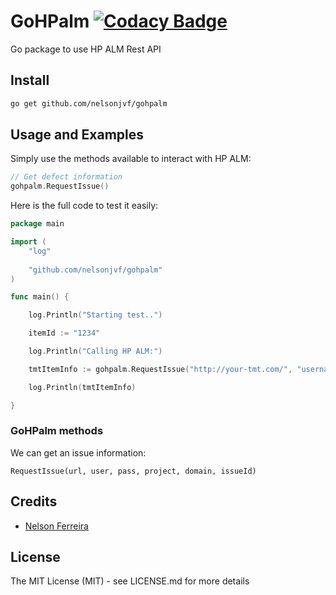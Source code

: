 # GoHPalm [![Codacy Badge](https://api.codacy.com/project/badge/Grade/ad8cdb159a554616a66f99516ff0a10a)](https://www.codacy.com/app/NelsonJVF/gohpalm?utm_source=github.com&amp;utm_medium=referral&amp;utm_content=NelsonJVF/gohpalm&amp;utm_campaign=Badge_Grade)

Go package to use HP ALM Rest API

## Install

```bash
go get github.com/nelsonjvf/gohpalm
```

## Usage and Examples

Simply use the methods available to interact with HP ALM:

```go
// Get defect information
gohpalm.RequestIssue()
```

Here is the full code to test it easily:

```go
package main

import (
	"log"
	
	"github.com/nelsonjvf/gohpalm"
)

func main() {

  	log.Println("Starting test..")

	itemId := "1234"

  	log.Println("Calling HP ALM:")

  	tmtItemInfo := gohpalm.RequestIssue("http://your-tmt.com/", "usernam", "password", "project", "domain", itemId)

	log.Println(tmtItemInfo)

}
```

### GoHPalm methods

We can get an issue information:

```RequestIssue(url, user, pass, project, domain, issueId)```

## Credits

 * [Nelson Ferreira](https://github.com/nelsonjvf)

## License

The MIT License (MIT) - see LICENSE.md for more details
